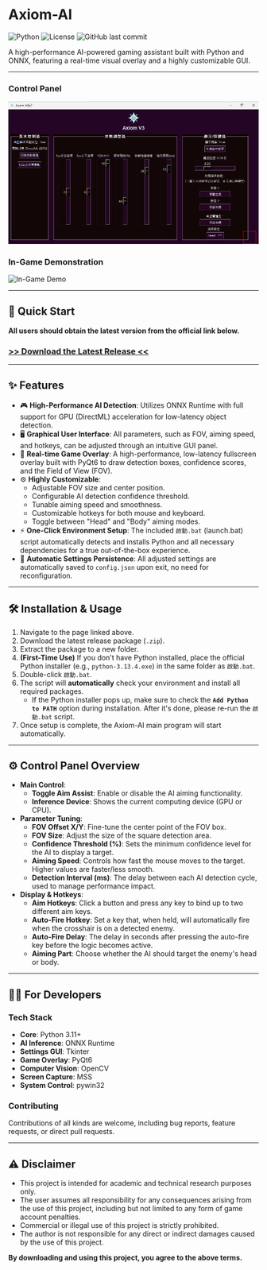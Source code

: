 # Axiom-AI

![Python](https://img.shields.io/badge/Python-3.11+-blue.svg)
![License](https://img.shields.io/badge/License-PolyForm--Noncommercial%201.0.0-blueviolet.svg)
![GitHub last commit](https://img.shields.io/github/last-commit/iishong0w0/Axiom-AI)

A high-performance AI-powered gaming assistant built with Python and ONNX, featuring a real-time visual overlay and a highly customizable GUI.

---

### Control Panel
![Control Panel](https://raw.githubusercontent.com/iisHong0w0/Axiom-AI/refs/heads/main/%E9%9D%A2%E6%9D%BF.png)

### In-Game Demonstration
![In-Game Demo](https://raw.githubusercontent.com/iisHong0w0/Axiom-AI/refs/heads/main/%E5%B1%95%E7%A4%BA.gif)

---

## 🚀 Quick Start

**All users should obtain the latest version from the official link below.**

### [**>> Download the Latest Release <<**](https://iishong0w0.github.io/niggalose/)

---

## ✨ Features

*   🎮 **High-Performance AI Detection**: Utilizes ONNX Runtime with full support for GPU (DirectML) acceleration for low-latency object detection.
*   🖥️ **Graphical User Interface**: All parameters, such as FOV, aiming speed, and hotkeys, can be adjusted through an intuitive GUI panel.
*   🎨 **Real-time Game Overlay**: A high-performance, low-latency fullscreen overlay built with PyQt6 to draw detection boxes, confidence scores, and the Field of View (FOV).
*   ⚙️ **Highly Customizable**:
    *   Adjustable FOV size and center position.
    *   Configurable AI detection confidence threshold.
    *   Tunable aiming speed and smoothness.
    *   Customizable hotkeys for both mouse and keyboard.
    *   Toggle between "Head" and "Body" aiming modes.
*   ⚡ **One-Click Environment Setup**: The included `啟動.bat` (launch.bat) script automatically detects and installs Python and all necessary dependencies for a true out-of-the-box experience.
*   💾 **Automatic Settings Persistence**: All adjusted settings are automatically saved to `config.json` upon exit, no need for reconfiguration.

---

## 🛠️ Installation & Usage

1.  Navigate to the page linked above.
2.  Download the latest release package (`.zip`).
3.  Extract the package to a new folder.
4.  **(First-Time Use)** If you don't have Python installed, place the official Python installer (e.g., `python-3.13.4.exe`) in the same folder as `啟動.bat`.
5.  Double-click `啟動.bat`.
6.  The script will **automatically** check your environment and install all required packages.
    *   If the Python installer pops up, make sure to check the **`Add Python to PATH`** option during installation. After it's done, please re-run the `啟動.bat` script.
7.  Once setup is complete, the Axiom-AI main program will start automatically.

---

## ⚙️ Control Panel Overview

*   **Main Control**:
    *   **Toggle Aim Assist**: Enable or disable the AI aiming functionality.
    *   **Inference Device**: Shows the current computing device (GPU or CPU).
*   **Parameter Tuning**:
    *   **FOV Offset X/Y**: Fine-tune the center point of the FOV box.
    *   **FOV Size**: Adjust the size of the square detection area.
    *   **Confidence Threshold (%)**: Sets the minimum confidence level for the AI to display a target.
    *   **Aiming Speed**: Controls how fast the mouse moves to the target. Higher values are faster/less smooth.
    *   **Detection Interval (ms)**: The delay between each AI detection cycle, used to manage performance impact.
*   **Display & Hotkeys**:
    *   **Aim Hotkeys**: Click a button and press any key to bind up to two different aim keys.
    *   **Auto-Fire Hotkey**: Set a key that, when held, will automatically fire when the crosshair is on a detected enemy.
    *   **Auto-Fire Delay**: The delay in seconds after pressing the auto-fire key before the logic becomes active.
    *   **Aiming Part**: Choose whether the AI should target the enemy's head or body.

---

## 👨‍💻 For Developers

### Tech Stack
*   **Core**: Python 3.11+
*   **AI Inference**: ONNX Runtime
*   **Settings GUI**: Tkinter
*   **Game Overlay**: PyQt6
*   **Computer Vision**: OpenCV
*   **Screen Capture**: MSS
*   **System Control**: pywin32

### Contributing
Contributions of all kinds are welcome, including bug reports, feature requests, or direct pull requests.

---

## ⚠️ Disclaimer

*   This project is intended for academic and technical research purposes only.
*   The user assumes all responsibility for any consequences arising from the use of this project, including but not limited to any form of game account penalties.
*   Commercial or illegal use of this project is strictly prohibited.
*   The author is not responsible for any direct or indirect damages caused by the use of this project.

**By downloading and using this project, you agree to the above terms.**
